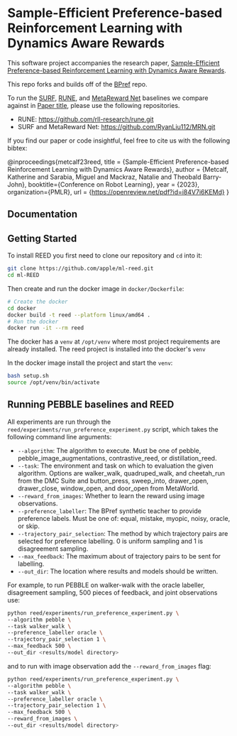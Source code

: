# Sample-Efficient Preference-based Reinforcement Learning with Dynamics Aware Rewards

This software project accompanies the research paper, [Sample-Efficient Preference-based Reinforcement Learning with Dynamics Aware Rewards](https://openreview.net/pdf?id=i84V7i6KEMd).

This repo forks and builds off of the [BPref](https://github.com/rll-research/BPref) repo.

To run the [SURF](https://openreview.net/pdf?id=TfhfZLQ2EJO), [RUNE](https://arxiv.org/pdf/2205.12401.pdf), and [MetaReward Net](https://openreview.net/pdf?id=OZKBReUF-wX) baselines we compare against in [Paper title](), please use the following repositories. 

- RUNE: https://github.com/rll-research/rune.git
- SURF and MetaReward Net: https://github.com/RyanLiu112/MRN.git

If you find our paper or code insightful, feel free to cite us with the following bibtex:

@inproceedings{metcalf23reed,
  title = {Sample-Efficient Preference-based Reinforcement Learning with Dynamics Aware Rewards},
  author = {Metcalf, Katherine and Sarabia, Miguel and Mackraz, Natalie and Theobald Barry-John},
  booktitle={Conference on Robot Learning},
  year = {2023},
  organization={PMLR},
  url = {https://openreview.net/pdf?id=i84V7i6KEMd}
}

## Documentation

## Getting Started 

To install REED you first need to clone our repository and `cd` into it:

```bash
git clone https://github.com/apple/ml-reed.git
cd ml-REED
```

Then create and run the docker image in `docker/Dockerfile`:

```bash
# Create the docker
cd docker
docker build -t reed --platform linux/amd64 .
# Run the docker
docker run -it --rm reed
```

The docker has a `venv` at `/opt/venv` where most project requirements are already installed. The reed project is 
installed into the docker's `venv`

In the docker image install the project and start the `venv`:

```bash
bash setup.sh
source /opt/venv/bin/activate
```


## Running PEBBLE baselines and REED

All experiments are run through the `reed/experiments/run_preference_experiment.py` script, which takes the following command line arguments:

- `--algorithm`: The algorithm to execute. Must be one of pebble, pebble_image_augmentations, contrastive_reed, or distillation_reed.
- `--task`: The environment and task on which to evaluation the given algorithm. Options are walker_walk, quadruped_walk, and cheetah_run from the DMC Suite and button_press, sweep_into, drawer_open, drawer_close, window_open, and door_open from MetaWorld.
- `--reward_from_images`: Whether to learn the reward using image observations.
- `--preference_labeller`: The BPref synthetic teacher to provide preference labels. Must be one of: equal, mistake, myopic, noisy, oracle, or skip.
- `--trajectory_pair_selection`: The method by which trajectory pairs are selected for preference labelling. 0 is uniform sampling and 1 is disagreement sampling.
- `--max_feedback`: The maximum about of trajectory pairs to be sent for labelling.
- `--out_dir`: The location where results and models should be written.

For example, to run PEBBLE on walker-walk with the oracle labeller, disagreement sampling, 500 pieces of feedback, and joint observations use:

```bash
python reed/experiments/run_preference_experiment.py \
--algorithm pebble \
--task walker_walk \
--preference_labeller oracle \
--trajectory_pair_selection 1 \
--max_feedback 500 \
--out_dir <results/model directory>
```

and to run with image observation add the `--reward_from_images` flag: 

```bash
python reed/experiments/run_preference_experiment.py \
--algorithm pebble \
--task walker_walk \
--preference_labeller oracle \
--trajectory_pair_selection 1 \
--max_feedback 500 \
--reward_from_images \
--out_dir <results/model directory>
```
